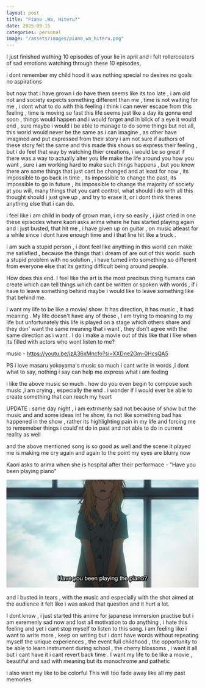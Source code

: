 ```yaml
---
layout: post
title: "Piano ,Wa, Hiteru?"
date: 2025-09-15
categories: personal
image: "/assets/images/piano_wa_hiteru.png"
---
```



I just finished wathing 10 episodes of your lie in april and i felt rollercoaters of sad emotions watching through these 10 episodes,

i dont remember my child hood it was nothing special no desires no goals no aspirations

but now that i have grown i do have them seems like its too late , i am old not and society expects something different than me , time is not waiting for me , i dont what to do with this feeling i think i can never escape from this feeling , time is moving so fast this life seems just like a day its gonna end soon , things would happen and i would forget and in blick of a eye it would end , sure maybe i would i be able to manage to do some things but not all, this world would never be the same as i can imagine , as other have imagined and put expressed from their story i am not sure if authors of these story felt the same and this made this shows so express their feeling , but i do feel that way by watching thier creations, i would be so great if there was a way to actually alter you life make the life around you how you want , sure i am working hard to make such things happens , but you know there are some things that just cant be changed and at least for now , its impossible to go back in time , its impossible to change the past, its impossible to go in future , its impossible to change the majority of society at you will, many things that you cant control, what should i do with all this thought should i just give up , and try to erase it, or i dont think theres anything else that i can do.

i feel like i am child in body of grown man, i cry so easily , i just cried in one these episodes where kaori asks arima where he has started playing again and i just busted, that hit me , i have given up on guitar , on music atleast for a while since i dont have enough time and i that line hit like a truck .

i am such a stupid person , i dont feel like anything in this world can make me satisfied , because the things that i dream of are out of this world. such a stupid problem with no solution , i have turned into something so different from everyone else that its getting difficult being around people.

How does this end. I feel like the art is the most precious thing humans can create which can tell things which cant be written or spoken with words , if i have to leave something behind maybe i would like to leave something like that behind me.

I want my life to be like a movie/ show. It has direction, it has music , it had meaning . My life doesn't have any of those , I am trying to meaning to my life but unfortunately this life is played on a stage which others share and they don' want the same meaning that i want , they don't agree with the same direction as i want . I do i make a movie out of this like that i like when its filled with actors who wont listen to me?



music - 
https://youtu.be/jzA36xMncfo?si=XXDne2Gm-0HcsQA5

PS  i love masaru yokoyama's music so much i cant write in words ,i dont what to say, nothing i say can help me express what i am feeling


i like the above music so much . how do you even begin to compose such music ,i am crying , especially the end . i wonder if i would ever be able to create something that can reach my heart

UPDATE : same day night , i am extrmenly sad not because of show but the music and and some ideas int he show, its not like something bad has happened in the show , rather its highlighting pain in my life and forcing me to rememeber things i could'nt do in past and not able to do in current reality as well

and the above mentioned song is so good as well and the scene it played me is making me cry again and again to the point my eyes are blurry now

Kaori asks to arima when she is hospital after their performace - 
"Have you been playing piano"

![piano_wa_hiteru.png](/assets/images/piano_wa_hiteru.png)

and i busted in tears , with the music and especially with the shot aimed at the audience it felt like i was asked that question and it hurt a lot.

I dont know , i just started this anime for japanese immersion practise but i am exremenly sad now and lost all motivation to do anything , i hate this feeling and yet i cant stop myself to listen to this song.
i am feeling like i want to write more , keep on writing but i dont have words without repeating myself
the unique experiences , the event full childhood , the opportunity to be able to learn instrument during school , the cherry blossoms , i want it all but i cant have it i cant revert back time . I want my life to be like a movie , beautiful and sad with meaning but its monochrome and pathetic 

i also want my like to be colorful
This will too fade away like all my past memories
